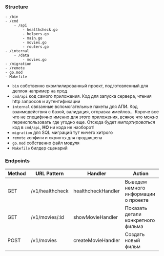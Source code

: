 ### Structure
```
- /bin
- /cmd
	- /api
		- healthcheck.go
		- helpers.go
		- main.go
		- movies.go
		- routers.go
- /internal
	- /data
		- movies.go
- /migration
- /remote
- go.mod
- Makefile
```

- `bin` собственно скомпилированный проект, подготовленный для деплоя например на прод
- `cmd/api` код самого приложения. Код для запуска сервера, чтения http запросов и аутентификации
- `internal` связанные вспомогательные пакеты для АПИ. Код взаимодействия с базой, валидация, отправка имейлов... Короче все что не специфично именно для *этого* приложения, всякое что можно переиспользовать где угодно еще. Отсюда будет *импортироваться* код в `cmd/api`, **НО** ни кода не наоборот!
- `migration` для SQL миграций тут ничего хитрого
-  `remote` конфиги и скрипты для продакшена
- `go.mod` собственно файл модуля
- `Makefile` билдер сценарий

### Endpoints

| Method | URL Pattern     | Handler            | Action                               |
| ------ | --------------- | ------------------ | ------------------------------------ |
| GET    | /v1/healthcheck | healthcheckHandler | Выведем немного информации о проекте |
| GET    | /v1/movies/:id  | showMovieHandler   | Показать детали конкретного фильма   |
| POST   | /v1/movies      | createMovieHandler | Создать новый фильм                  |

